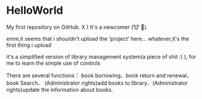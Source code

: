 # HelloWorld
My first repository on GitHub. X )  It's a newcomer (:cow: :beer:).

emm,it seems that i shouldn't upload the 'project' here...  whatever,it's the first thing i upload 

it's a simplified version of library management system(a piece of shit :)  ),
for me to learn the simple use of controls

There are several functions：
book borrowing、book return and renewal、book Search、
(Administrator rights)add books to library、(Administrator rights)update the information about books.

